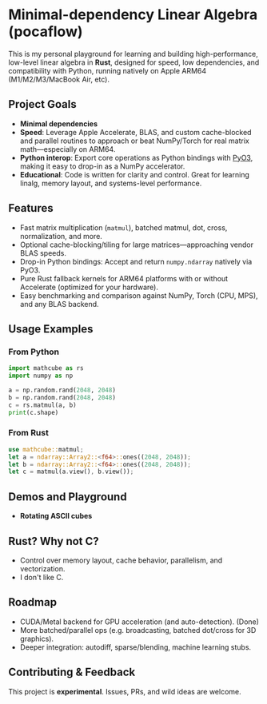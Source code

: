 # Minimal-dependency Linear Algebra (pocaflow)

This is my personal playground for learning and building high-performance, low-level linear algebra in **Rust**, designed for speed, low dependencies, and compatibility with Python, running natively on Apple ARM64 (M1/M2/M3/MacBook Air, etc).

## Project Goals

- **Minimal dependencies**
- **Speed**: Leverage Apple Accelerate, BLAS, and custom cache-blocked and parallel routines to approach or beat NumPy/Torch for real matrix math—especially on ARM64.
- **Python interop**: Export core operations as Python bindings with [PyO3](https://pyo3.rs/), making it easy to drop-in as a NumPy accelerator.
- **Educational**: Code is written for clarity and control. Great for learning linalg, memory layout, and systems-level performance.

## Features

- Fast matrix multiplication (`matmul`), batched matmul, dot, cross, normalization, and more.
- Optional cache-blocking/tiling for large matrices—approaching vendor BLAS speeds.
- Drop-in Python bindings: Accept and return `numpy.ndarray` natively via PyO3.
- Pure Rust fallback kernels for ARM64 platforms with or without Accelerate (optimized for your hardware).
- Easy benchmarking and comparison against NumPy, Torch (CPU, MPS), and any BLAS backend.

## Usage Examples

### From Python

```python
import mathcube as rs
import numpy as np

a = np.random.rand(2048, 2048)
b = np.random.rand(2048, 2048)
c = rs.matmul(a, b)
print(c.shape)
```

### From Rust

```rust
use mathcube::matmul;
let a = ndarray::Array2::<f64>::ones((2048, 2048));
let b = ndarray::Array2::<f64>::ones((2048, 2048));
let c = matmul(a.view(), b.view());
```

## Demos and Playground

- **Rotating ASCII cubes**

## Rust? Why not C?

- Control over memory layout, cache behavior, parallelism, and vectorization.
- I don't like C.

## Roadmap

- CUDA/Metal backend for GPU acceleration (and auto-detection). (Done)
- More batched/parallel ops (e.g. broadcasting, batched dot/cross for 3D graphics).
- Deeper integration: autodiff, sparse/blending, machine learning stubs.

## Contributing & Feedback

This project is **experimental**. Issues, PRs, and wild ideas are welcome.
